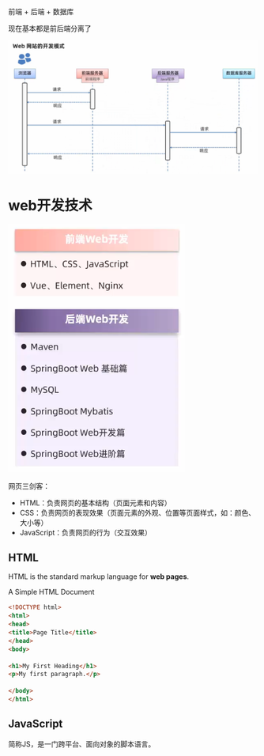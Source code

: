 前端 + 后端 + 数据库

现在基本都是前后端分离了

![Alt text](images/image-3.png)

# web开发技术

![Alt text](images/image-4.png)

网页三剑客：
- HTML：负责网页的基本结构（页面元素和内容）
- CSS：负责网页的表现效果（页面元素的外观、位置等页面样式，如：颜色、大小等）
- JavaScript：负责网页的行为（交互效果）

## HTML

HTML is the standard markup language for **web pages**. 

A Simple HTML Document

```html
<!DOCTYPE html>                    
<html>
<head>
<title>Page Title</title>
</head>
<body>

<h1>My First Heading</h1>
<p>My first paragraph.</p>

</body>
</html>
```



## JavaScript

简称JS，是一门跨平台、面向对象的脚本语言。